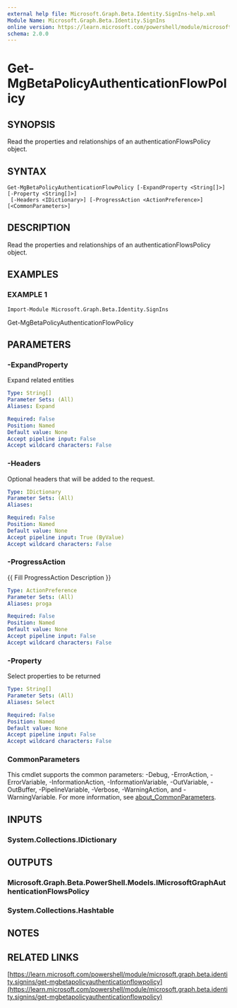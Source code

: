 ```yaml
---
external help file: Microsoft.Graph.Beta.Identity.SignIns-help.xml
Module Name: Microsoft.Graph.Beta.Identity.SignIns
online version: https://learn.microsoft.com/powershell/module/microsoft.graph.beta.identity.signins/get-mgbetapolicyauthenticationflowpolicy
schema: 2.0.0
---
```


# Get-MgBetaPolicyAuthenticationFlowPolicy

## SYNOPSIS
Read the properties and relationships of an authenticationFlowsPolicy object.

## SYNTAX

```
Get-MgBetaPolicyAuthenticationFlowPolicy [-ExpandProperty <String[]>] [-Property <String[]>]
 [-Headers <IDictionary>] [-ProgressAction <ActionPreference>] [<CommonParameters>]
```

## DESCRIPTION
Read the properties and relationships of an authenticationFlowsPolicy object.

## EXAMPLES

### EXAMPLE 1
```
Import-Module Microsoft.Graph.Beta.Identity.SignIns
```

Get-MgBetaPolicyAuthenticationFlowPolicy

## PARAMETERS

### -ExpandProperty
Expand related entities

```yaml
Type: String[]
Parameter Sets: (All)
Aliases: Expand

Required: False
Position: Named
Default value: None
Accept pipeline input: False
Accept wildcard characters: False
```

### -Headers
Optional headers that will be added to the request.

```yaml
Type: IDictionary
Parameter Sets: (All)
Aliases:

Required: False
Position: Named
Default value: None
Accept pipeline input: True (ByValue)
Accept wildcard characters: False
```

### -ProgressAction
{{ Fill ProgressAction Description }}

```yaml
Type: ActionPreference
Parameter Sets: (All)
Aliases: proga

Required: False
Position: Named
Default value: None
Accept pipeline input: False
Accept wildcard characters: False
```

### -Property
Select properties to be returned

```yaml
Type: String[]
Parameter Sets: (All)
Aliases: Select

Required: False
Position: Named
Default value: None
Accept pipeline input: False
Accept wildcard characters: False
```

### CommonParameters
This cmdlet supports the common parameters: -Debug, -ErrorAction, -ErrorVariable, -InformationAction, -InformationVariable, -OutVariable, -OutBuffer, -PipelineVariable, -Verbose, -WarningAction, and -WarningVariable. For more information, see [about_CommonParameters](http://go.microsoft.com/fwlink/?LinkID=113216).

## INPUTS

### System.Collections.IDictionary
## OUTPUTS

### Microsoft.Graph.Beta.PowerShell.Models.IMicrosoftGraphAuthenticationFlowsPolicy
### System.Collections.Hashtable
## NOTES

## RELATED LINKS

[https://learn.microsoft.com/powershell/module/microsoft.graph.beta.identity.signins/get-mgbetapolicyauthenticationflowpolicy](https://learn.microsoft.com/powershell/module/microsoft.graph.beta.identity.signins/get-mgbetapolicyauthenticationflowpolicy)





